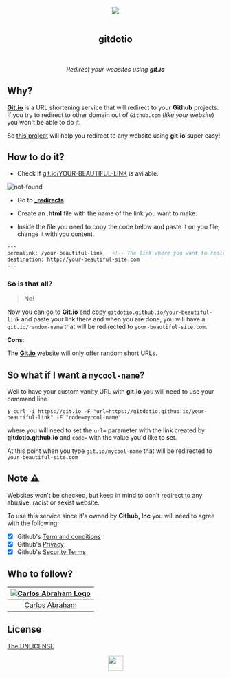 <div align="center">
  <img src="https://cdn.abranhe.com/projects/gitdotio/logo.svg">
  <br>
  <br>
  <h2>gitdotio</h2>
  <br>
  <p><i>Redirect your websites using <b>git.io</b></i></p>
</div>

## Why?

[**Git.io**](https://git.io) is a URL shortening service that will redirect to your **Github** projects. If you try to redirect to other domain out of `Github.com` (*like your website*) you won't be able to do it.

So [this project](https://github.com/gitdotio/gitdotio.github.io) will help you redirect to any website using **git.io** super easy!

## How to do it?

- Check if [git.io/YOUR-BEAUTIFUL-LINK](https://git.io/your-beautiful-link) is avilable.

![not-found](https://cdn.abranhe.com/projects/gitdotio/screenshot.png)

-  Go to **[_redirects](_redirects)**.
-  Create an **.html** file  with the name of the link you want to make.
    
- Inside the file you need to copy the code below and paste it on you file, change it with you content.

``` html
---
permalink: /your-beautiful-link   <!-- The link where you want to redirect -->
destination: http://your-beautiful-site.com
---
```

### So is that all?

> No!

Now you can go to [**Git.io**](https://git.io) and copy `gitdotio.github.io/your-beautiful-link` and paste your link there and when you are done,  you will have a `git.io/random-name` that will be redirected to `your-beautiful-site.com`.

**Cons**:

The [**Git.io**](https://git.io) website will only offer random short URLs.

## So what if I want a `mycool-name`?

Well to have your custom vanity URL with **git.io** you will need to use your command line.

```console
$ curl -i https://git.io -F "url=https://gitdotio.github.io/your-beautiful-link" -F "code=mycool-name"
```

where you will need to set the `url=` parameter with the link created by **gitdotio.github.io** and `code=` with the value you'd like to set.

At this point when you type `git.io/mycool-name` that will be redirected to `your-beautiful-site.com`


## Note ⚠️

Websites won't be checked, but keep in mind to don't redirect to any abusive, racist or sexist website.

To use this service since it's owned by **Github, Inc** you will need to agree with the following:

- [x] Github's [Term and conditions](https://github.com/site/terms)
- [x] Github's [Privacy](https://github.com/site/privacy)
- [x] Github's [Security Terms](https://github.com/security)

## Who to follow?

|[![Carlos Abraham Logo](https://avatars3.githubusercontent.com/u/21347264?s=50)](https://github.com/abranhe)|
| :-: |
| [Carlos Abraham](https://github.com/abranhe) |


## License

[The UNLICENSE](https://github.com/gitdotio/gitdotio.github.com/blob/master/license)


<div align="center">
  <img src="https://cdn.abranhe.com/projects/gitdotio/logo.svg" width="35px">
</div>
